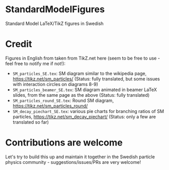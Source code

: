 # StandardModelFigures
Standard Model LaTeX/TikZ figures in Swedish

# Credit
Figures in English from taken from TikZ.net here (seem to be free to use - feel free to notify me if not!):
- `SM_particles_SE.tex`: SM diagram similar to the wikipedia page, https://tikz.net/sm_particles/  (Status: fully translated, but some issues with interaction circles on diagrams 8-9)
- `SM_particles_beamer_SE.tex`: SM diagram animated in beamer LaTeX slides, from the same page as the above (Status: fully translated)
- `SM_particles_round_SE.tex`: Round SM diagram, https://tikz.net/sm_particles_round/
- `SM_decay_piechart_SE.tex`: various pie charts for branching ratios of SM particles, https://tikz.net/sm_decay_piechart/ (Status: only a few are translated so far)

# Contributions are welcome
Let's try to build this up and maintain it together in the Swedish particle physics community - suggestions/issues/PRs are very welcome!
